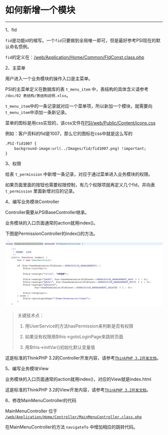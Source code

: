 # 如何新增一个模块

---
1、fid

`fid`是功能id的缩写。一个`fid`只要做到全局唯一即可，但是最好参考PSI现在的默认命名惯例。

`fid`的定义在：[/web/Application/Home/Common/FIdConst.class.php](https://gitee.com/crm8000/PSI/blob/master/web/Application/Home/Common/FIdConst.class.php)


2、主菜单

用户进入一个业务模块的操作入口是主菜单。

PSI的主菜单定义在数据库的表 `t_menu_item` 中，表结构的具体含义请参考 `/doc/02 表结构/表结构说明.xlsx`。

`t_menu_item`中的一条记录就对应一个菜单项，所以新加一个模块，就需要向`t_menu_item`中添加一条新记录。

菜单的图标是用css实现的，该css文件在[PSI/web/Public/Content/icons.css](https://gitee.com/crm8000/PSI/blob/master/web/Public/Content/icons.css)

例如：客户资料的fid是1007，那么它的图标在css中就是这么写的
```
.PSI-fid1007 {
    background-image:url(../Images/fid/fid1007.png) !important;
}
```


3、权限

给表 `t_permission` 中新增一条记录，对应于通过菜单进入业务模块的权限。

如果页面里面的按钮也需要权限控制，有几个权限项就再定义几个fid，并向表 `t_permission` 里面新增对应的记录。


4、编写业务模块Controller

Controller需要从PSIBaseController继承。

业务模块的入口页面通常的action就用index()。

下图是PermissionController的index()的方法。

![](../assets/100-01.jpg)

>关键技术点：
>
>1. 用UserService的方法hasPermission来判断是否有权限
>
>2. 如果没有权限用$this->gotoLoginPage来跳转页面
>
>3. 用$this->initVar()初始化默认变量值
>
>

这是标准的ThinkPHP 3.2的Controller开发内容，请参考[`ThinkPHP 3.2开发文档`](https://www.kancloud.cn/manual/thinkphp/1712)。


5、编写业务模块View

业务模块的入口页面通常的action就用index()，对应的View就是index.html

这是标准的ThinkPHP 3.2的View开发内容，请参考[`ThinkPHP 3.2开发文档`](https://www.kancloud.cn/manual/thinkphp/1785)。


6、修改MainMenuController的代码

MainMenuController 位于 [`/web/Application/Home/Controller/MainMenuController.class.php`](https://gitee.com/crm8000/PSI/blob/master/web/Application/Home/Controller/MainMenuController.class.php)

在MainMenuController的方法 `navigateTo` 中增加相应的跳转代码。
